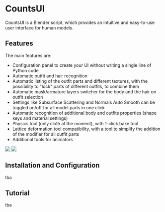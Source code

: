 # CountsUI

CountsUI is a Blender script, which provides an intuitive and easy-to-use user interface for human models.

## Features

The main features are:

* Configuration panel to create your UI without writing a single line of Python code
* Automatic outfit and hair recognition
* Automatic listing of the outfit parts and different textures, with the possibility to "lock" parts of different outfits, to combine them
* Automatic mask/armature layers switcher for the body and the hair on outfit selection
* Settings like Subsurface Scattering and Normals Auto Smooth can be toggled on/off for all model parts in one click
* Automatic recognition of additional body and outfits properties (shape keys and material settings)
* Physics tool (only cloth at the moment), with 1-click bake tool
* Lattice deformation tool compatibility, with a tool to simplify the addition of the modifier for all outfit parts
* Additional tools for animators

![](https://i.ibb.co/4WhZDcH/1.png)
![](https://i.ibb.co/BtYPDpR/5.png)

## Installation and Configuration
tba
<!-- For creators of models, be sure to follow the [configuration guide](https://github.com/Mustard2/MustardUI/wiki/Installation-and-Configuration)! -->


## Tutorial
tba
<!-- You can provide the users of the UI this [tutorial](https://github.com/Mustard2/MustardUI/wiki/Tutorial). -->
